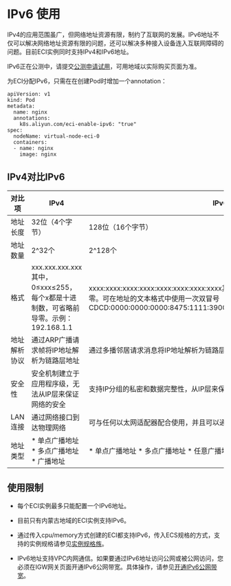 IPv6 使用 
============================

IPv4的应用范围虽广，但网络地址资源有限，制约了互联网的发展。IPv6地址不仅可以解决网络地址资源有限的问题，还可以解决多种接入设备连入互联网障碍的问题。目前ECI实例同时支持IPv4和IPv6地址。

IPv6正在公测中，请提交[公测申请试用](https://page.aliyun.com/form/act608662110/index.htm)，可用地域以实际购买页面为准。

为ECI分配IPv6，只需在在创建Pod时增加一个annotation：

    apiVersion: v1
    kind: Pod
    metadata:
      name: nginx
      annotations:
        k8s.aliyun.com/eci-enable-ipv6: "true"
    spec:
      nodeName: virtual-node-eci-0
      containers:
      - name: nginx
        image: nginx



IPv4对比IPv6 
-------------------------------



|  对比项   |                                                                        IPv4                                                                         |                                                                                IPv6                                                                                |
|--------|-----------------------------------------------------------------------------------------------------------------------------------------------------|--------------------------------------------------------------------------------------------------------------------------------------------------------------------|
| 地址长度   | 32位（4个字节）                                                                                                                                           | 128位（16个字节）                                                                                                                                                        |
| 地址数量   | 2\^32个                                                                                                                                              | 2\^128个                                                                                                                                                            |
| 格式     | xxx.xxx.xxx.xxx其中，0≤xxx≤255，每个x都是十进制数，可省略前导零。示例：192.168.1.1                                                                                         | xxxx:xxxx:xxxx:xxxx:xxxx:xxxx:xxxx:xxxx其中，每个x都是十六进制数，可省略前导零。可在地址的文本格式中使用一次双冒号（::），用于指定任意数目的0位。示例：CDCD:0000:0000:0000:8475:1111:3900:2020=CDCD::8475:1111:3900:2020 |
| 地址解析协议 | 通过ARP广播请求帧将IP地址解析为链路层地址                                                                                                                             | 通过多播邻居请求消息将IP地址解析为链路层地址                                                                                                                                            |
| 安全性    | 安全机制建立于应用程序级，无法从IP层来保证网络的安全                                                                                                                         | 支持IP分组的私密和数据完整性，从IP层来保证网络的安全                                                                                                                                       |
| LAN连接  | 通过网络接口到达物理网络                                                                                                                                        | 可与任何以太网适配器配合使用，并且可以通过虚拟以太网在逻辑分区间使用                                                                                                                                 |
| 地址类型   | * 单点广播地址   * 多点广播地址   * 广播地址    | * 单点广播地址   * 多点广播地址   * 任意广播地址                 |



使用限制 
-------------------------

* 每个ECI实例最多只能配置一个IPv6地址。

  

* 目前只有内蒙古地域的ECI实例支持IPv6。

  

* 通过传入cpu/memory方式创建的ECI都支持IPv6，传入ECS规格的方式，支持的实例规格请参见[实例规格族](/cn.zh-CN/实例/实例规格族.md)。

  

* IPv6地址支持VPC内网通信。如果要通过IPv6地址访问公网或被公网访问，您必须在IGW网关页面开通IPv6公网带宽。具体操作，请参见[开通IPv6公网带宽](/cn.zh-CN/用户指南/管理IPv6公网带宽/开通IPv6公网带宽.md)。

  



